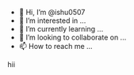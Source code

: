 - 👋 Hi, I’m @ishu0507
- 👀 I’m interested in ...
- 🌱 I’m currently learning ...
- 💞️ I’m looking to collaborate on ...
- 📫 How to reach me ...

<!---
ishu0507/ishu0507 is a ✨ special ✨ repository because its `README.md` (this file) appears on your GitHub profile.
You can click the Preview link to take a look at your changes.
---> hii

